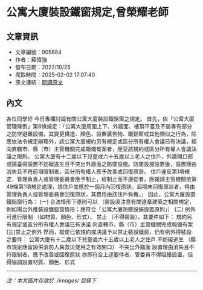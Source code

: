 # 公寓大廈裝設鐵窗規定,曾榮耀老師

## 文章資訊
- 文章編號：905884
- 作者：蘇偉強
- 發布日期：2022/10/25
- 爬取時間：2025-02-02 17:07:40
- 原文連結：[閱讀原文](https://real-estate.get.com.tw/Columns/detail.aspx?no=905884)

## 內文
各位同學好
今日專欄討論有關公寓大廈裝設鐵鋁窗之規定。
首先，依「公寓大廈管理條例」第8條規定：「公寓大廈周圍上下、外牆面、樓頂平臺及不屬專有部分之防空避難設備，其變更構造、顏色、設置廣告物、鐵鋁窗或其他類似之行為，除應依法令規定辦理外，該公寓大廈規約另有規定或區分所有權人會議已有決議，經向直轄市、縣（市）主管機關完成報備有案者，應受該規約或區分所有權人會議決議之限制。
公寓大廈有十二歲以下兒童或六十五歲以上老人之住戶，外牆開口部或陽臺得設置不妨礙逃生且不突出外牆面之防墜設施。防墜設施設置後，設置理由消失且不符前項限制者，區分所有權人應予改善或回復原狀。
住戶違反第1項規定，管理負責人或管理委員會應予制止，經制止而不遵從者，應報請主管機關依第49條第1項規定處理，該住戶並應於一個月內回復原狀。屆期未回復原狀者，得由管理負責人或管理委員會回復原狀，其費用由該住戶負擔。」
因此，公寓大廈設置鐵鋁窗行為：
(一)
合法情形下原則可以
（裝設須注意有關違章建築之相關規定，例如陽台外推裝設鐵鋁窗情形；應符合「公寓大廈防墜設施設置原則」）
(二)
例外可進行限制
（如材質、顏色、形式）、
禁止
（不得裝設），其要件如下：
規約另有規定或區分所有權人會議已有決議
向直轄市、縣（市）主管機關完成報備有案
(三)禁止之例外
然而，縱使已依規約或決議予以禁止裝設鐵窗，仍有例外得裝設之要件：
公寓大廈有十二歲以下兒童或六十五歲以上老人之住戶
不妨礙逃生
（縣市規定應留設供消防人員救災使用之有效開口）
不突出外牆面
設置理由消失且不符限制者，應予改善或回復原狀
亦即符合上述要件者，管委員不得阻擾設置，但得協調設置材質、顏色、形式

---
*注：本文圖片存放於 ./images/ 目錄下*

